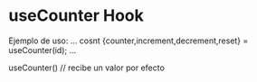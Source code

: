 # useCounter Hook

Ejemplo de uso:
...
cosnt {counter,increment,decrement,reset} = useCounter(id);
...

useCounter() // recibe un valor por efecto